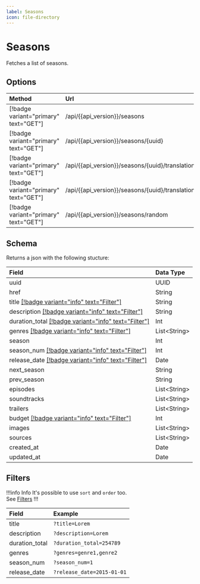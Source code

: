 ```yaml
---
label: Seasons
icon: file-directory
---
```


# Seasons

Fetches a list of seasons.

## Options

| Method                                | Url                                                             | Description                     |
| :------------------------------------ | :-------------------------------------------------------------- | :------------------------------ |
| [!badge variant="primary" text="GET"] | /api/{{api_version}}/seasons                                    | **Retrieves** all.              |
| [!badge variant="primary" text="GET"] | /api/{{api_version}}/seasons/\{uuid\}                           | **Retrieves** one by **UUID**.  |
| [!badge variant="primary" text="GET"] | /api/{{api_version}}/seasons/\{uuid\}/translations              | **Retrieves** all translations. |
| [!badge variant="primary" text="GET"] | /api/{{api_version}}/seasons/\{uuid\}/translations/\{language\} | **Retrieves** one translation.  |
| [!badge variant="primary" text="GET"] | /api/{{api_version}}/seasons/random                             | **Retrieves** one random.       |

## Schema

Returns a json with the following stucture:

| Field                                                            | Data Type      |
| :--------------------------------------------------------------- | :------------- |
| uuid                                                             | UUID           |
| href                                                             | String         |
| title [[!badge variant="info" text="Filter"]](#filters)          | String         |
| description [[!badge variant="info" text="Filter"]](#filters)    | String         |
| duration_total [[!badge variant="info" text="Filter"]](#filters) | Int            |
| genres [[!badge variant="info" text="Filter"]](#filters)         | List\<String\> |
| season                                                           | Int            |
| season_num [[!badge variant="info" text="Filter"]](#filters)     | Int            |
| release_date [[!badge variant="info" text="Filter"]](#filters)   | Date           |
| next_season                                                      | String         |
| prev_season                                                      | String         |
| episodes                                                         | List\<String\> |
| soundtracks                                                      | List\<String\> |
| trailers                                                         | List\<String\> |
| budget [[!badge variant="info" text="Filter"]](#filters)         | Int            |
| images                                                           | List\<String\> |
| sources                                                          | List\<String\> |
| created_at                                                       | Date           |
| updated_at                                                       | Date           |

## Filters

!!!info Info
It's possible to use `sort` and `order` too. \
See [Filters](../Guides/Filters.md)
!!!

| Field          | Example                    |
| :------------- | :------------------------- |
| title          | `?title=Lorem`             |
| description    | `?description=Lorem`       |
| duration_total | `?duration_total=254789`   |
| genres         | `?genres=genre1,genre2`    |
| season_num     | `?season_num=1`            |
| release_date   | `?release_date=2015-01-01` |
